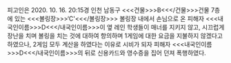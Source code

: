 피고인은 2020. 10. 16. 20:15경 인천 남동구 <<<건물>>>B<<</건물>>>건물 7층에 있는 <<<볼링장>>>‘C'<<</볼링장>>> 볼링장 내에서 손님으로 온 피해자 <<<내국인이름>>>D<<</내국인이름>>>이 옆 레인 학생들이 매너를 지키지 않고, 시끄럽게 장난을 치며 볼링을 치는 것에 대하여 항의하며 1게임에 대한 요금을 지불하지 않겠다고 하였으나, 2게임 모두 계산을 하였다는 이유로 시비가 되자 피해자 <<<내국인이름>>>D<<</내국인이름>>>의 뒤로 신용카드와 영수증을 집어 던져 폭행하였다.